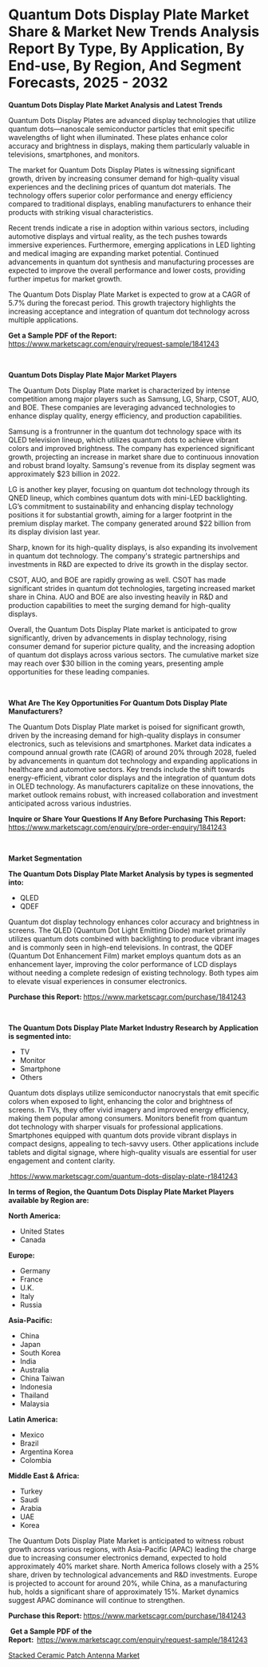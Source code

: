 <p><h1>Quantum Dots Display Plate Market Share & Market New Trends Analysis Report By Type, By Application, By End-use, By Region, And Segment Forecasts, 2025 - 2032</h1></p><p><strong>Quantum Dots Display Plate Market Analysis and Latest Trends</strong></p>
<p><p>Quantum Dots Display Plates are advanced display technologies that utilize quantum dots—nanoscale semiconductor particles that emit specific wavelengths of light when illuminated. These plates enhance color accuracy and brightness in displays, making them particularly valuable in televisions, smartphones, and monitors. </p><p>The market for Quantum Dots Display Plates is witnessing significant growth, driven by increasing consumer demand for high-quality visual experiences and the declining prices of quantum dot materials. The technology offers superior color performance and energy efficiency compared to traditional displays, enabling manufacturers to enhance their products with striking visual characteristics. </p><p>Recent trends indicate a rise in adoption within various sectors, including automotive displays and virtual reality, as the tech pushes towards immersive experiences. Furthermore, emerging applications in LED lighting and medical imaging are expanding market potential. Continued advancements in quantum dot synthesis and manufacturing processes are expected to improve the overall performance and lower costs, providing further impetus for market growth. </p><p>The Quantum Dots Display Plate Market is expected to grow at a CAGR of 5.7% during the forecast period. This growth trajectory highlights the increasing acceptance and integration of quantum dot technology across multiple applications.</p></p>
<p><strong>Get a Sample PDF of the Report:&nbsp;</strong> <a href="https://www.marketscagr.com/enquiry/request-sample/1841243?utm_campaign=1868&utm_medium=2&utm_source=Github&utm_content=ia&utm_term=13022025&utm_id=quantum-dots-display-plate">https://www.marketscagr.com/enquiry/request-sample/1841243</a></p>
<p>&nbsp;</p>
<p><strong>Quantum Dots Display Plate Major Market Players</strong></p>
<p><p>The Quantum Dots Display Plate market is characterized by intense competition among major players such as Samsung, LG, Sharp, CSOT, AUO, and BOE. These companies are leveraging advanced technologies to enhance display quality, energy efficiency, and production capabilities.</p><p>Samsung is a frontrunner in the quantum dot technology space with its QLED television lineup, which utilizes quantum dots to achieve vibrant colors and improved brightness. The company has experienced significant growth, projecting an increase in market share due to continuous innovation and robust brand loyalty. Samsung's revenue from its display segment was approximately $23 billion in 2022.</p><p>LG is another key player, focusing on quantum dot technology through its QNED lineup, which combines quantum dots with mini-LED backlighting. LG’s commitment to sustainability and enhancing display technology positions it for substantial growth, aiming for a larger footprint in the premium display market. The company generated around $22 billion from its display division last year.</p><p>Sharp, known for its high-quality displays, is also expanding its involvement in quantum dot technology. The company's strategic partnerships and investments in R&D are expected to drive its growth in the display sector.</p><p>CSOT, AUO, and BOE are rapidly growing as well. CSOT has made significant strides in quantum dot technologies, targeting increased market share in China. AUO and BOE are also investing heavily in R&D and production capabilities to meet the surging demand for high-quality displays.</p><p>Overall, the Quantum Dots Display Plate market is anticipated to grow significantly, driven by advancements in display technology, rising consumer demand for superior picture quality, and the increasing adoption of quantum dot displays across various sectors. The cumulative market size may reach over $30 billion in the coming years, presenting ample opportunities for these leading companies.</p></p>
<p>&nbsp;</p>
<p><strong>What Are The Key Opportunities For Quantum Dots Display Plate Manufacturers?</strong></p>
<p><p>The Quantum Dots Display Plate market is poised for significant growth, driven by the increasing demand for high-quality displays in consumer electronics, such as televisions and smartphones. Market data indicates a compound annual growth rate (CAGR) of around 20% through 2028, fueled by advancements in quantum dot technology and expanding applications in healthcare and automotive sectors. Key trends include the shift towards energy-efficient, vibrant color displays and the integration of quantum dots in OLED technology. As manufacturers capitalize on these innovations, the market outlook remains robust, with increased collaboration and investment anticipated across various industries.</p></p>
<p><strong>Inquire or Share Your Questions If Any Before Purchasing This Report:</strong> <a href="https://www.marketscagr.com/enquiry/pre-order-enquiry/1841243?utm_campaign=1868&utm_medium=2&utm_source=Github&utm_content=ia&utm_term=13022025&utm_id=quantum-dots-display-plate">https://www.marketscagr.com/enquiry/pre-order-enquiry/1841243</a></p>
<p>&nbsp;</p>
<p><strong>Market Segmentation</strong></p>
<p><strong>The Quantum Dots Display Plate Market Analysis by types is segmented into:</strong></p>
<p><ul><li>QLED</li><li>QDEF</li></ul></p>
<p><p>Quantum dot display technology enhances color accuracy and brightness in screens. The QLED (Quantum Dot Light Emitting Diode) market primarily utilizes quantum dots combined with backlighting to produce vibrant images and is commonly seen in high-end televisions. In contrast, the QDEF (Quantum Dot Enhancement Film) market employs quantum dots as an enhancement layer, improving the color performance of LCD displays without needing a complete redesign of existing technology. Both types aim to elevate visual experiences in consumer electronics.</p></p>
<p><strong>Purchase this Report:&nbsp;</strong><a href="https://www.marketscagr.com/purchase/1841243?utm_campaign=1868&utm_medium=2&utm_source=Github&utm_content=ia&utm_term=13022025&utm_id=quantum-dots-display-plate">https://www.marketscagr.com/purchase/1841243</a></p>
<p>&nbsp;</p>
<p><strong>The Quantum Dots Display Plate Market Industry Research by Application is segmented into:</strong></p>
<p><ul><li>TV</li><li>Monitor</li><li>Smartphone</li><li>Others</li></ul></p>
<p><p>Quantum dots displays utilize semiconductor nanocrystals that emit specific colors when exposed to light, enhancing the color and brightness of screens. In TVs, they offer vivid imagery and improved energy efficiency, making them popular among consumers. Monitors benefit from quantum dot technology with sharper visuals for professional applications. Smartphones equipped with quantum dots provide vibrant displays in compact designs, appealing to tech-savvy users. Other applications include tablets and digital signage, where high-quality visuals are essential for user engagement and content clarity.</p></p>
<p><a href="https://www.marketscagr.com/quantum-dots-display-plate-r1841243?utm_campaign=1868&utm_medium=2&utm_source=Github&utm_content=ia&utm_term=13022025&utm_id=quantum-dots-display-plate">&nbsp;https://www.marketscagr.com/quantum-dots-display-plate-r1841243</a></p>
<p><strong>In terms of Region, the Quantum Dots Display Plate Market Players available by Region are:</strong></p>
<p>
    <p> <strong> North America: </strong>
        <ul>
            <li>United States</li>
            <li>Canada</li>
        </ul>
        </p> 
    <p> <strong> Europe: </strong>
        <ul>
            <li>Germany</li>
            <li>France</li>
            <li>U.K.</li>
            <li>Italy</li>
            <li>Russia</li>
        </ul>
        </p> 
    <p> <strong> Asia-Pacific: </strong>
        <ul>
            <li>China</li>
            <li>Japan</li>
            <li>South Korea</li>
            <li>India</li>
            <li>Australia</li>
            <li>China Taiwan</li>
            <li>Indonesia</li>
            <li>Thailand</li>
            <li>Malaysia</li>
        </ul>
        </p> 
    <p> <strong> Latin America: </strong>
        <ul>
            <li>Mexico</li>
            <li>Brazil</li>
            <li>Argentina Korea</li>
            <li>Colombia</li>
        </ul>
        </p> 
    <p> <strong> Middle East & Africa: </strong>
        <ul>
            <li>Turkey</li>
            <li>Saudi</li>
            <li>Arabia</li>
            <li>UAE</li>
            <li>Korea</li>
        </ul>
    </p>
    </p>
<p><p>The Quantum Dots Display Plate Market is anticipated to witness robust growth across various regions, with Asia-Pacific (APAC) leading the charge due to increasing consumer electronics demand, expected to hold approximately 40% market share. North America follows closely with a 25% share, driven by technological advancements and R&D investments. Europe is projected to account for around 20%, while China, as a manufacturing hub, holds a significant share of approximately 15%. Market dynamics suggest APAC dominance will continue to strengthen.</p></p>
<p><strong>Purchase this Report: </strong><a href="https://www.marketscagr.com/purchase/1841243?utm_campaign=1868&utm_medium=2&utm_source=Github&utm_content=ia&utm_term=13022025&utm_id=quantum-dots-display-plate">https://www.marketscagr.com/purchase/1841243</a></p>
<p>&nbsp;<strong>Get a Sample PDF of the Report:&nbsp;&nbsp;</strong><a href="https://www.marketscagr.com/enquiry/request-sample/1841243?utm_campaign=1868&utm_medium=2&utm_source=Github&utm_content=ia&utm_term=13022025&utm_id=quantum-dots-display-plate">https://www.marketscagr.com/enquiry/request-sample/1841243</a></p>
<p><strong></strong></p>
<p><p><a href="https://github.com/Krish2023na/Market-Research-Report-List-7/blob/main/stacked-ceramic-patch-antenna-market.md?utm_campaign=1868&utm_medium=2&utm_source=Github&utm_content=ia&utm_term=13022025&utm_id=quantum-dots-display-plate">Stacked Ceramic Patch Antenna Market</a></p></p>